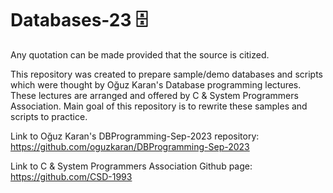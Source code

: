 # Databases-23 🗄️

Any quotation can be made provided that the source is citized.

This repository was created to prepare sample/demo databases and scripts which were thought by Oğuz Karan's Database programming lectures. These lectures are arranged and offered by C & System Programmers Association. Main goal of this repository is to rewrite these samples and scripts to practice.

Link to Oğuz Karan's DBProgramming-Sep-2023 repository:
https://github.com/oguzkaran/DBProgramming-Sep-2023

Link to C & System Programmers Association Github page:
https://github.com/CSD-1993
